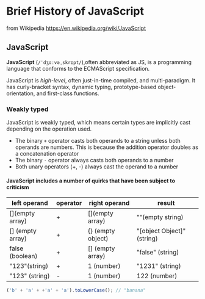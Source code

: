 # Brief History of JavaScript

from Wikipedia <https://en.wikipedia.org/wiki/JavaScript>

<nav id="toc" role="doc-toc">
</nav>

## JavaScript

**JavaScript** (`/ˈdʒɑːvəˌskrɪpt/`),often abbreviated as JS, is a programming language that conforms to the ECMAScript specification.

JavaScript is _high-level_, often just-in-time compiled, and multi-paradigm. It has curly-bracket syntax, dynamic typing, prototype-based object-orientation, and first-class functions.

### Weakly typed

JavaScript is weakly typed, which means certain types are implicitly cast depending on the operation used.

- The binary `+` operator casts both operands to a string unless both operands are numbers. This is because the addition operator doubles as a concatenation operator
- The binary `-` operator always casts both operands to a number
- Both unary operators (+, -) always cast the operand to a number

#### JavaScript includes a number of quirks that have been subject to criticism

| left operand     | operator | right operand     | result                     |
| ---------------- | -------- | ----------------- | -------------------------- |
| [](empty array)  | +        | [](empty array)   | ""(empty string)           |
| [] (empty array) | +        | {} (empty object) | "[object Object]" (string) |
| false (boolean)  | +        | [] (empty array)  | "false" (string)           |
| "123"(string)    | +        | 1 (number)        | "1231" (string)            |
| "123" (string)   | -        | 1 (number)        | 122 (number)               |

```javascript
('b' + 'a' + +'a' + 'a').toLowerCase(); // "banana"
```

